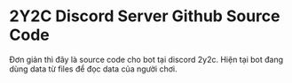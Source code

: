 # 2Y2C Discord Server Github Source Code
Đơn giản thì đây là source code cho bot tại discord 2y2c.
Hiện tại bot đang dùng data từ files để đọc data của người chơi.
